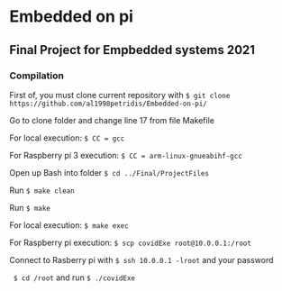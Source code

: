 # Embedded on pi

## Final Project for Empbedded systems 2021
### Compilation
First of, you must clone current repository with ``` $ git clone https://github.com/al1998petridis/Embedded-on-pi/ ``` 

Go to clone folder and change line 17 from file Makefile

For local execution: ``` $ CC = gcc ```
    
For Raspberry pi 3 execution: ``` $ CC = arm-linux-gnueabihf-gcc ```
    
Open up Bash into folder ``` $ cd ../Final/ProjectFiles ```

Run ``` $ make clean ```

Run ``` $ make ```

For local execution: ``` $ make exec ```
   
For Raspberry pi execution: ``` $ scp covidExe root@10.0.0.1:/root ```
    
Connect to Rasberry pi with ``` $ ssh 10.0.0.1 -lroot ``` and your password

``` $ cd /root``` and run ``` $ ./covidExe ```
